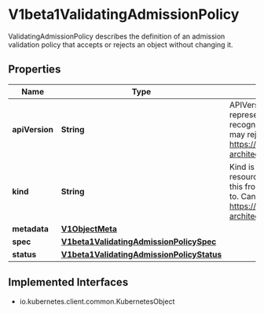 

# V1beta1ValidatingAdmissionPolicy

ValidatingAdmissionPolicy describes the definition of an admission validation policy that accepts or rejects an object without changing it.

## Properties

| Name | Type | Description | Notes |
|------------ | ------------- | ------------- | -------------|
|**apiVersion** | **String** | APIVersion defines the versioned schema of this representation of an object. Servers should convert recognized schemas to the latest internal value, and may reject unrecognized values. More info: https://git.k8s.io/community/contributors/devel/sig-architecture/api-conventions.md#resources |  [optional] |
|**kind** | **String** | Kind is a string value representing the REST resource this object represents. Servers may infer this from the endpoint the client submits requests to. Cannot be updated. In CamelCase. More info: https://git.k8s.io/community/contributors/devel/sig-architecture/api-conventions.md#types-kinds |  [optional] |
|**metadata** | [**V1ObjectMeta**](V1ObjectMeta.md) |  |  [optional] |
|**spec** | [**V1beta1ValidatingAdmissionPolicySpec**](V1beta1ValidatingAdmissionPolicySpec.md) |  |  [optional] |
|**status** | [**V1beta1ValidatingAdmissionPolicyStatus**](V1beta1ValidatingAdmissionPolicyStatus.md) |  |  [optional] |


## Implemented Interfaces

* io.kubernetes.client.common.KubernetesObject


